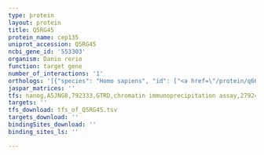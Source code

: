 ```yaml
---
type: protein
layout: protein
title: Q5RG45
protein_name: cep135
uniprot_accession: Q5RG45
ncbi_gene_id: '553303'
organism: Danio rerio
function: target gene
number_of_interactions: '1'
orthologs: '[{"species": "Homo sapiens", "id": ["<a href=\"/protein/q66gs9\">Q66GS9</a>"]}, {"species": "Mus musculus", "id": ["<a href=\"/protein/q6p5d4\">Q6P5D4</a>"]}, {"species": "Rattus norvegicus", "id": ["<a href=\"/protein/d3zi35\">D3ZI35</a>"]}, {"species": "Drosophila melanogaster", "id": ["Q960T6"]}]'
jaspar_matrices: ''
tfs: nanog,A5JNG8,792333,GTRD,chromatin immunoprecipitation assay,27924024%5Buid%5D,No
targets: ''
tfs_download: tfs_of_Q5RG45.tsv
targets_download: ''
bindingSites_download: ''
binding_sites_ls: ''

---
```

